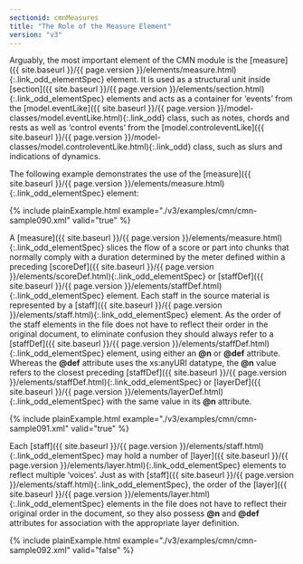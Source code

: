 ```yaml
---
sectionid: cmnMeasures
title: "The Role of the Measure Element"
version: "v3"
---
```




Arguably, the most important element of the CMN module is the [measure]({{ site.baseurl }}/{{ page.version }}/elements/measure.html){:.link_odd_elementSpec}
element. It is used as a structural unit inside [section]({{ site.baseurl }}/{{ page.version }}/elements/section.html){:.link_odd_elementSpec} elements and
acts as a container for ‘events’ from the [model.eventLike]({{ site.baseurl }}/{{ page.version }}/model-classes/model.eventLike.html){:.link_odd} class, such as notes, chords and rests as well as
‘control events’ from the [model.controleventLike]({{ site.baseurl }}/{{ page.version }}/model-classes/model.controleventLike.html){:.link_odd} class, such as slurs and indications of dynamics.

The following example demonstrates the use of the [measure]({{ site.baseurl }}/{{ page.version }}/elements/measure.html){:.link_odd_elementSpec}
element:

{% include plainExample.html example="./v3/examples/cmn/cmn-sample090.xml" valid="true" %}


A [measure]({{ site.baseurl }}/{{ page.version }}/elements/measure.html){:.link_odd_elementSpec} slices the flow of a score or part into chunks that
normally comply with a duration determined by the meter defined within a preceding
[scoreDef]({{ site.baseurl }}/{{ page.version }}/elements/scoreDef.html){:.link_odd_elementSpec} or [staffDef]({{ site.baseurl }}/{{ page.version }}/elements/staffDef.html){:.link_odd_elementSpec} element. Each staff in the
source material is represented by a [staff]({{ site.baseurl }}/{{ page.version }}/elements/staff.html){:.link_odd_elementSpec} element. As the order of the
staff elements in the file does not have to reflect their order in the original document,
to
eliminate confusion they should always refer to a [staffDef]({{ site.baseurl }}/{{ page.version }}/elements/staffDef.html){:.link_odd_elementSpec} element,
using either an **@n** or **@def** attribute. Whereas the **@def**
attribute uses the xs:anyURI datatype, the **@n** value refers to the
closest preceding [staffDef]({{ site.baseurl }}/{{ page.version }}/elements/staffDef.html){:.link_odd_elementSpec} or [layerDef]({{ site.baseurl }}/{{ page.version }}/elements/layerDef.html){:.link_odd_elementSpec} with the
same value in its **@n** attribute.

{% include plainExample.html example="./v3/examples/cmn/cmn-sample091.xml" valid="true" %}


Each [staff]({{ site.baseurl }}/{{ page.version }}/elements/staff.html){:.link_odd_elementSpec} may hold a number of [layer]({{ site.baseurl }}/{{ page.version }}/elements/layer.html){:.link_odd_elementSpec} elements
to reflect multiple ‘voices’. Just as with [staff]({{ site.baseurl }}/{{ page.version }}/elements/staff.html){:.link_odd_elementSpec},
the order of the [layer]({{ site.baseurl }}/{{ page.version }}/elements/layer.html){:.link_odd_elementSpec} elements in the file does not have to reflect
their original order in the document, so they also possess **@n** and **@def**
attributes for association with the appropriate layer definition.

{% include plainExample.html example="./v3/examples/cmn/cmn-sample092.xml" valid="false" %}

